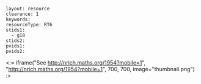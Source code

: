 ````
layout: resource
clearance: 1
keywords:
resourceType: RT6
stids1: 
  - g18
stids2:
pvids1:
pvids2:

````

<:= iframe("See http://nrich.maths.org/1954?mobile=1", "http://nrich.maths.org/1954?mobile=1", 700, 700, image="thumbnail.png") :>